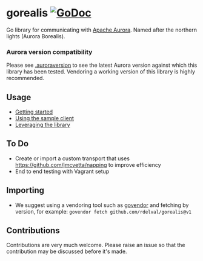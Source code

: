 # gorealis [![GoDoc](https://godoc.org/github.com/rdelval/gorealis?status.svg)](https://godoc.org/github.com/rdelval/gorealis)

Go library for communicating with [Apache Aurora](https://github.com/apache/aurora).
Named after the northern lights (Aurora Borealis).

### Aurora version compatibility
Please see [.auroraversion](./.auroraversion) to see the latest Aurora version against which this
library has been tested. Vendoring a working version of this library is highly recommended.

## Usage

* [Getting started](docs/getting-started.md)
* [Using the sample client](docs/using-the-sample-client.md)
* [Leveraging the library](docs/leveraging-the-library.md)

## To Do
* Create or import a custom transport that uses https://github.com/jmcvetta/napping to improve efficiency
* End to end testing with Vagrant setup

## Importing
* We suggest using a vendoring tool such as [govendor](https://github.com/kardianos/govendor) and
fetching by version, for example: `govendor fetch github.com/rdelval/gorealis@v1`

## Contributions
Contributions are very much welcome. Please raise an issue so that the contribution may be discussed before it's made.